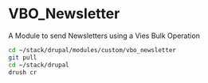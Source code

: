 # VBO_Newsletter
A Module to send Newsletters using a Vies Bulk Operation

```bash
cd ~/stack/drupal/modules/custom/vbo_newsletter
git pull
cd ~/stack/drupal
drush cr
```
